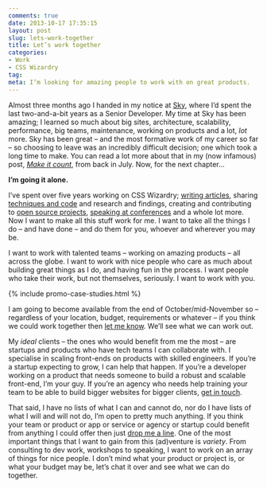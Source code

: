 ```yaml
---
comments: true
date: 2013-10-17 17:35:15
layout: post
slug: lets-work-together
title: Let’s work together
categories:
- Work
- CSS Wizardry
tag:
meta: I’m looking for amazing people to work with on great products.
---
```


Almost three months ago I handed in my notice at
[Sky](http://en.wikipedia.org/wiki/BSkyB), where I’d spent the last
two-and-a-bit years as a Senior Developer. My time at Sky has been amazing; I
learned so much about big sites, architecture, scalability, performance, big
teams, maintenance, working on products and a lot, _lot_ more. Sky has been
great – and the most formative work of my career so far – so choosing to leave
was an incredibly difficult decision; one which took a long time to make. You
can read a lot more about that in my (now infamous) post,
[<cite>Make it count</cite>](http://csswizardry.com/2013/07/make-it-count/),
from back in July. Now, for the next chapter…

**I’m going it alone.**

I’ve spent over five years working on CSS Wizardry; [writing articles](/archive/),
sharing [techniques and code](http://github.com/csswizardry) and research and
findings, creating and contributing to [open source projects](http://inuitcss.com),
[speaking at conferences](https://speakerdeck.com/csswizardry) and a whole lot
more. Now I want to make all this stuff work for me. I want to take all the
things I do – and have done – and do them for you, whoever and wherever you may be.

I want to work with talented teams – working on amazing products – all across
the globe. I want to work with nice people who care as much about building great
things as I do, and having fun in the process. I want people who take their
work, but not themselves, seriously. I want to work with you.

{% include promo-case-studies.html %}

I am going to become available from the end of October/mid-November so –
regardless of your location, budget, requirements or whatever – if you think we
could work together then
[let me know](mailto:csswizardry@gmail.com). We’ll see what we can work out.

My _ideal_ clients – the ones who would benefit from me the most –
are startups and products who have tech teams I can collaborate with. I
specialise in scaling front-ends on products with skilled engineers. If you’re a
startup expecting to grow, I can help that happen. If you’re a developer working
on a product that needs someone to build a robust and scalable front-end, I’m
your guy. If you’re an agency who needs help training your team to be able to
build bigger websites for bigger clients,
[get in touch](mailto:csswizardry@gmail.com).

That said, I have no lists of what I can and cannot do, nor do I have lists of
what I will and will not do, I’m open to pretty much anything. If you think
your team or product or app or service or agency or startup could benefit from
anything I could offer then just [drop me a line](mailto:csswizardry@gmail.com).
One of the most important things that I want to gain from this (ad)venture is
_variety_. From consulting to dev work, workshops to speaking, I want to work on
an array of things for nice people. I don’t mind what your product or project
is, or what your budget may be, let’s chat it over and see what we can do
together.
